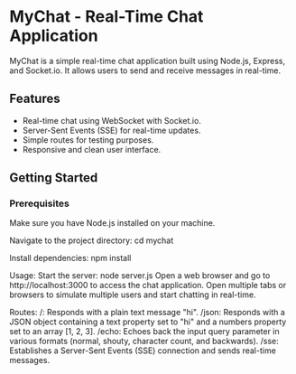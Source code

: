 # MyChat - Real-Time Chat Application

MyChat is a simple real-time chat application built using Node.js, Express, and Socket.io. It allows users to send and receive messages in real-time.

## Features

- Real-time chat using WebSocket with Socket.io.
- Server-Sent Events (SSE) for real-time updates.
- Simple routes for testing purposes.
- Responsive and clean user interface.

## Getting Started

### Prerequisites

Make sure you have Node.js installed on your machine.

Navigate to the project directory: cd mychat

Install dependencies: npm install

Usage:
Start the server: node server.js
Open a web browser and go to http://localhost:3000 to access the chat application.
Open multiple tabs or browsers to simulate multiple users and start chatting in real-time.

Routes:
/: Responds with a plain text message "hi".
/json: Responds with a JSON object containing a text property set to "hi" and a numbers property set to an array [1, 2, 3].
/echo: Echoes back the input query parameter in various formats (normal, shouty, character count, and backwards).
/sse: Establishes a Server-Sent Events (SSE) connection and sends real-time messages.
